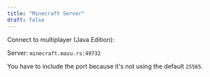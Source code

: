 ```yaml
---
title: "Minecraft Server"
draft: false
---
```


Connect to multiplayer (Java Edition):

Server: `minecraft.masu.rs:49732`

You have to include the port because it's not using the default `25565`.
